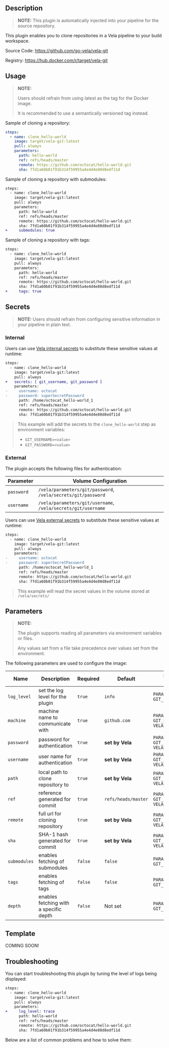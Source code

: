 ## Description

> **NOTE:** This plugin is automatically injected into your pipeline for the source repository.

This plugin enables you to clone repositories in a Vela pipeline to your build workspace.

Source Code: https://github.com/go-vela/vela-git

Registry: https://hub.docker.com/r/target/vela-git

## Usage

> **NOTE:**
>
> Users should refrain from using latest as the tag for the Docker image.
>
> It is recommended to use a semantically versioned tag instead.

Sample of cloning a repository:

```yaml
steps:
  - name: clone_hello-world
    image: target/vela-git:latest
    pull: always
    parameters:
      path: hello-world
      ref: refs/heads/master
      remote: https://github.com/octocat/hello-world.git
      sha: 7fd1a60b01f91b314f59955a4e4d4e80d8edf11d
```

Sample of cloning a repository with submodules:

```diff
steps:
  - name: clone_hello-world
    image: target/vela-git:latest
    pull: always
    parameters:
      path: hello-world
      ref: refs/heads/master
      remote: https://github.com/octocat/hello-world.git
      sha: 7fd1a60b01f91b314f59955a4e4d4e80d8edf11d
+     submodules: true
```

Sample of cloning a repository with tags:

```diff
steps:
  - name: clone_hello-world
    image: target/vela-git:latest
    pull: always
    parameters:
      path: hello-world
      ref: refs/heads/master
      remote: https://github.com/octocat/hello-world.git
      sha: 7fd1a60b01f91b314f59955a4e4d4e80d8edf11d
+     tags: true
```

## Secrets

> **NOTE:** Users should refrain from configuring sensitive information in your pipeline in plain text.

### Internal

Users can use [Vela internal secrets](https://go-vela.github.io/docs/tour/secrets/) to substitute these sensitive values at runtime:

```diff
steps:
  - name: clone_hello-world
    image: target/vela-git:latest
    pull: always
+   secrets: [ git_username, git_password ]
    parameters:
-     username: octocat
-     password: superSecretPassword
      path: /home/octocat_hello-world_1
      ref: refs/heads/master
      remote: https://github.com/octocat/hello-world.git
      sha: 7fd1a60b01f91b314f59955a4e4d4e80d8edf11d
```

> This example will add the secrets to the `clone_hello-world` step as environment variables:
>
> * `GIT_USERNAME=<value>`
> * `GIT_PASSWORD=<value>`

### External

The plugin accepts the following files for authentication:

| Parameter  | Volume Configuration                                          |
| ---------- | ------------------------------------------------------------- |
| `password` | `/vela/parameters/git/password`, `/vela/secrets/git/password` |
| `username` | `/vela/parameters/git/username`, `/vela/secrets/git/username` |

Users can use [Vela external secrets](https://go-vela.github.io/docs/concepts/pipeline/secrets/origin/) to substitute these sensitive values at runtime:

```diff
steps:
  - name: clone_hello-world
    image: target/vela-git:latest
    pull: always
    parameters:
-     username: octocat
-     password: superSecretPassword
      path: /home/octocat_hello-world_1
      ref: refs/heads/master
      remote: https://github.com/octocat/hello-world.git
      sha: 7fd1a60b01f91b314f59955a4e4d4e80d8edf11d
```

> This example will read the secret values in the volume stored at `/vela/secrets/`

## Parameters

> **NOTE:**
>
> The plugin supports reading all parameters via environment variables or files.
>
> Any values set from a file take precedence over values set from the environment.

The following parameters are used to configure the image:

| Name         | Description                       | Required | Default             | Environment Variables                                           |
| ------------ | --------------------------------- | -------- | ------------------- | --------------------------------------------------------------- |
| `log_level`  | set the log level for the plugin  | `true`   | `info`              | `PARAMETER_LOG_LEVEL`<br>`GIT_LOG_LEVEL`                        |
| `machine`    | machine name to communicate with  | `true`   | `github.com`        | `PARAMETER_MACHINE`<br>`GIT_MACHINE`<br>`VELA_NETRC_MACHINE`    |
| `password`   | password for authentication       | `true`   | **set by Vela**     | `PARAMETER_PASSWORD`<br>`GIT_PASSWORD`<br>`VELA_NETRC_PASSWORD` |
| `username`   | user name for authentication      | `true`   | **set by Vela**     | `PARAMETER_USERNAME`<br>`GIT_USERNAME`<br>`VELA_NETRC_USERNAME` |
| `path`       | local path to clone repository to | `true`   | **set by Vela**     | `PARAMETER_PATH`<br>`GIT_PATH`<br>`VELA_BUILD_WORKSPACE`        |
| `ref`        | reference generated for commit    | `true`   | `refs/heads/master` | `PARAMETER_REF`<br>`GIT_REF`<br>`VELA_BUILD_REF`                |
| `remote`     | full url for cloning repository   | `true`   | **set by Vela**     | `PARAMETER_REMOTE`<br>`GIT_REMOTE`<br>`VELA_REPO_CLONE`         |
| `sha`        | SHA-1 hash generated for commit   | `true`   | **set by Vela**     | `PARAMETER_SHA`<br>`GIT_SHA`<br>`VELA_BUILD_COMMIT`             |
| `submodules` | enables fetching of submodules    | `false`  | `false`             | `PARAMETER_SUBMODULES`<br>`GIT_SUBMODULES`                      |
| `tags`       | enables fetching of tags          | `false`  | `false`             | `PARAMETER_TAGS`<br>`GIT_TAGS`                                  |
| `depth`       | enables fetching with a specific depth          | `false`  | Not set             | `PARAMETER_DEPTH`<br>`GIT_DEPTH`                                  |

## Template

COMING SOON!

## Troubleshooting

You can start troubleshooting this plugin by tuning the level of logs being displayed:

```diff
steps:
  - name: clone_hello-world
    image: target/vela-git:latest
    pull: always
    parameters:
+     log_level: trace
      path: hello-world
      ref: refs/heads/master
      remote: https://github.com/octocat/hello-world.git
      sha: 7fd1a60b01f91b314f59955a4e4d4e80d8edf11d
```

Below are a list of common problems and how to solve them:

